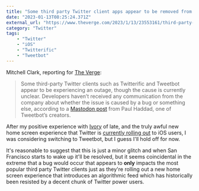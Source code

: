 ```yaml
---
title: "Some third party Twitter client apps appear to be removed from the service"
date: "2023-01-13T08:25:24.371Z"
external_url: "https://www.theverge.com/2023/1/13/23553161/third-party-twitter-clients-apps-outage-twitterific-tweetbot"
category: "Twitter"
tags:
    - "Twitter"
    - "iOS"
    - "Twitterific"
    - "Tweetbot"
---
```


Mitchell Clark, reporting for [The Verge](https://www.theverge.com/2023/1/13/23553161/third-party-twitter-clients-apps-outage-twitterific-tweetbot):

> Some third-party Twitter clients such as Twitterific and Tweetbot appear to be experiencing an outage, though the cause is currently unclear. Developers haven’t received any communication from the company about whether the issue is caused by a bug or something else, according to a [Mastodon post](https://tapbots.social/@paul/109679939029741163) from Paul Haddad, one of Tweetbot’s creators.

After my positive experience with [Ivory](https://cdoyle.me/2023/01/12/tapbots-share-a-roadmap-for-their-mastodon-client-ivory/) of late, and the truly awful new home screen experience that Twitter is [currently rolling out](https://www.theverge.com/2023/1/10/23549368/twitter-for-you-page-tiktok-following-tab) to iOS users, I was considering switching to Tweetbot, but I guess I'll hold off for now.

It's reasonable to suggest that this is just a minor glitch and when San Francisco starts to wake up it'll be resolved, but it seems coincidental in the extreme that a bug would occur that appears to **only** impacts the most popular third party Twitter clients just as they're rolling out a new home screen experience that introduces an algorithmic feed which has historically been resisted by a decent chunk of Twitter power users.